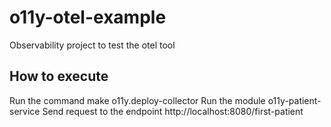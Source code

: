 # o11y-otel-example
Observability project to test the otel tool

## How to execute
Run the command 
    make o11y.deploy-collector
Run the module o11y-patient-service
Send request to the endpoint http://localhost:8080/first-patient

